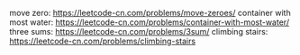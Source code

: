 move zero: https://leetcode-cn.com/problems/move-zeroes/
container with most water: https://leetcode-cn.com/problems/container-with-most-water/
three sums: https://leetcode-cn.com/problems/3sum/
climbing stairs: https://leetcode-cn.com/problems/climbing-stairs



